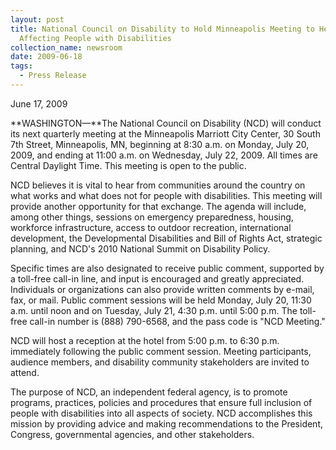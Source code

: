 ```yaml
---
layout: post
title: National Council on Disability to Hold Minneapolis Meeting to Hear Issues
  Affecting People with Disabilities
collection_name: newsroom
date: 2009-06-18
tags:
  - Press Release
---
```


J﻿une 17, 2009

**WASHINGTON—**The National Council on Disability (NCD) will conduct its next quarterly meeting at the Minneapolis Marriott City Center, 30 South 7th Street, Minneapolis, MN, beginning at 8:30 a.m. on Monday, July 20, 2009, and ending at 11:00 a.m. on Wednesday, July 22, 2009. All times are Central Daylight Time. This meeting is open to the public.

NCD believes it is vital to hear from communities around the country on what works and what does not for people with disabilities. This meeting will provide another opportunity for that exchange. The agenda will include, among other things, sessions on emergency preparedness, housing, workforce infrastructure, access to outdoor recreation, international development, the Developmental Disabilities and Bill of Rights Act, strategic planning, and NCD's 2010 National Summit on Disability Policy.

Specific times are also designated to receive public comment, supported by a toll-free call-in line, and input is encouraged and greatly appreciated. Individuals or organizations can also provide written comments by e-mail, fax, or mail. Public comment sessions will be held Monday, July 20, 11:30 a.m. until noon and on Tuesday, July 21, 4:30 p.m. until 5:00 p.m. The toll-free call-in number is (888) 790-6568, and the pass code is "NCD Meeting."

NCD will host a reception at the hotel from 5:00 p.m. to 6:30 p.m. immediately following the public comment session. Meeting participants, audience members, and disability community stakeholders are invited to attend.

The purpose of NCD, an independent federal agency, is to promote programs, practices, policies and procedures that ensure full inclusion of people with disabilities into all aspects of society. NCD accomplishes this mission by providing advice and making recommendations to the President, Congress, governmental agencies, and other stakeholders.
